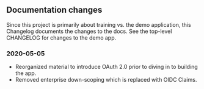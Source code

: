 ## Documentation changes

Since this project is primarily about training vs. the demo application, this Changelog
documents the changes to the docs. See the top-level CHANGELOG for changes to the demo app.

### 2020-05-05

- Reorganized material to introduce OAuth 2.0 prior to diving in to building the app.
- Removed enterprise down-scoping which is replaced with OIDC Claims.

